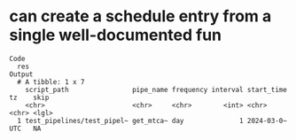# can create a schedule entry from a single well-documented fun

    Code
      res
    Output
      # A tibble: 1 x 7
        script_path                pipe_name frequency interval start_time tz    skip 
        <chr>                      <chr>     <chr>        <int> <chr>      <chr> <lgl>
      1 test_pipelines/test_pipel~ get_mtca~ day              1 2024-03-0~ UTC   NA   

